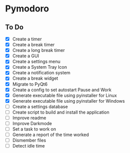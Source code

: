 # Pymodoro

## To Do
- [x] Create a timer
- [x] Create a break timer
- [x] Create a long break timer
- [x] Create a GUI
- [x] Create a settings menu
- [x] Create a System Tray Icon
- [x] Create a notification system
- [x] Create a break widget
- [x] Migrate to PyQt6
- [x] Create a config to set autostart Pause and Work
- [x] Generate executable file using pyinstaller for Linux
- [x] Generate executable file using pyinstaller for Windows
- [ ] Create a settings database
- [ ] Create script to build and install the application
- [ ] Improve readme
- [ ] Improve Darkmode
- [ ] Set a task to work on
- [ ] Generate a report of the time worked
- [ ] Dismember files
- [ ] Detect idle time